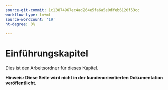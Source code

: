 ```yaml
---
source-git-commit: 1c13874967ec4ad264e5fa6a5e0dfeb6120f53cc
workflow-type: tm+mt
source-wordcount: '19'
ht-degree: 0%

---
```

# Einführungskapitel

Dies ist der Arbeitsordner für dieses Kapitel.

**Hinweis: Diese Seite wird nicht in der kundenorientierten Dokumentation veröffentlicht.**
